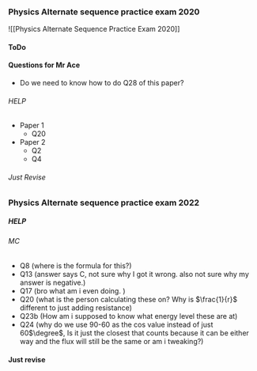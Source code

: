 ### Physics Alternate sequence practice exam 2020
![[Physics Alternate Sequence Practice Exam 2020]]
#### ToDo
#### Questions for Mr Ace
- Do we need to know how to do Q28 of this paper?
###### HELP
- Paper 1
	- Q20
- Paper 2
	- Q2
	- Q4

###### Just Revise


### Physics Alternate sequence practice exam 2022
##### HELP
###### MC
- Q8 (where is the formula for this?)
- Q13 (answer says C, not sure why I got it wrong. also not sure why my answer is negative.)
- Q17 (bro what am i even doing. )
- Q20 (what is the person calculating these on? Why is $\frac{1}{r}$ different to just adding resistance)
- Q23b (How am i supposed to know what energy level these are at)
- Q24 (why do we use 90-60 as the cos value instead of just 60$\degree$, Is it just the closest that counts because it can be either way and the flux will still be the same or am i tweaking?)
#### Just revise 


